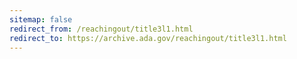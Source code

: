 ```yaml
---
sitemap: false 
redirect_from: /reachingout/title3l1.html 
redirect_to: https://archive.ada.gov/reachingout/title3l1.html 
---
```

